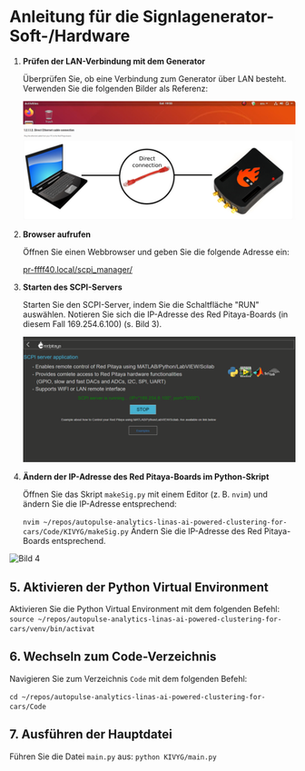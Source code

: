 # Anleitung für die Signlagenerator-Soft-/Hardware

1. **Prüfen der LAN-Verbindung mit dem Generator**

   Überprüfen Sie, ob eine Verbindung zum Generator über LAN besteht. Verwenden Sie die folgenden Bilder als Referenz:

   ![Bild 1](image.png)
   ![Bild 2](image-1.png)

2. **Browser aufrufen**

   Öffnen Sie einen Webbrowser und geben Sie die folgende Adresse ein:

   [pr-ffff40.local/scpi_manager/](http://rp-ffff40.local/scpi_manager/)

3. **Starten des SCPI-Servers**

   Starten Sie den SCPI-Server, indem Sie die Schaltfläche "RUN" auswählen. Notieren Sie sich die IP-Adresse des Red Pitaya-Boards (in diesem Fall 169.254.6.100) (s. Bild 3).

   ![Bild 3](image-2.png)

4. **Ändern der IP-Adresse des Red Pitaya-Boards im Python-Skript**

   Öffnen Sie das Skript `makeSig.py` mit einem Editor (z. B. `nvim`) und ändern Sie die IP-Adresse entsprechend:

   ```nvim ~/repos/autopulse-analytics-linas-ai-powered-clustering-for-cars/Code/KIVYG/makeSig.py```
   Ändern Sie die IP-Adresse des Red Pitaya-Boards entsprechend.

![Bild 4](image-3.png)

## 5. Aktivieren der Python Virtual Environment

Aktivieren Sie die Python Virtual Environment mit dem folgenden Befehl:
```source ~/repos/autopulse-analytics-linas-ai-powered-clustering-for-cars/venv/bin/activat```

## 6. Wechseln zum Code-Verzeichnis

Navigieren Sie zum Verzeichnis `Code` mit dem folgenden Befehl:

```cd ~/repos/autopulse-analytics-linas-ai-powered-clustering-for-cars/Code```

## 7. Ausführen der Hauptdatei
Führen Sie die Datei `main.py` aus:
```python KIVYG/main.py```
